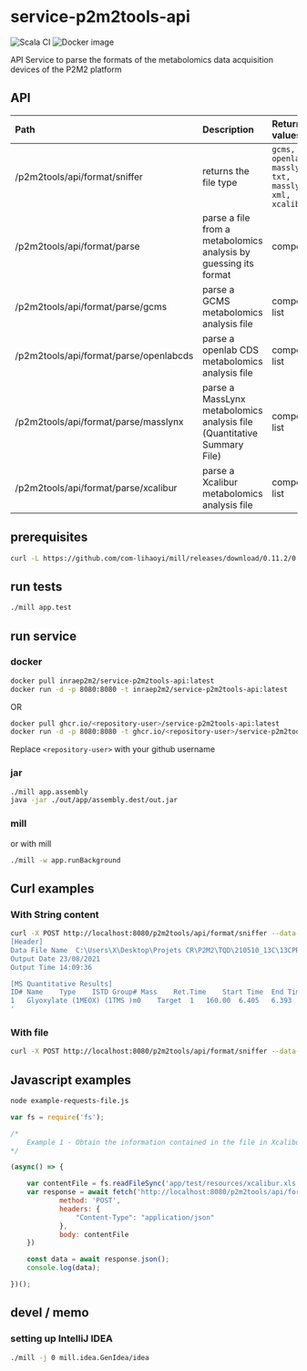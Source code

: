 # service-p2m2tools-api

![Scala CI](https://github.com/p2m2/service-p2m2tools-api/actions/workflows/scala.yml/badge.svg)
![Docker image](https://github.com/p2m2/service-p2m2tools-api/actions/workflows/dockerhub.yml/badge.svg)

API Service to parse the formats of the metabolomics data acquisition devices of the P2M2 platform

## API

| Path                                           | Description                                                                    | Return values                                            | Return values                                                                                                                                  |
|:-----------------------------------------------|:-------------------------------------------------------------------------------|:---------------------------------------------------------|:-----------------------------------------------------------------------------------------------------------------------------------------------|
| /p2m2tools/api/format/sniffer                  | returns the file type                                                          | `gcms, openlabcds, masslynx-txt, masslynx-xml, xcalibur` | { format : `value`}                                                                                                                            |
| /p2m2tools/api/format/parse                    | parse a file from a metabolomics analysis by guessing its format               | compound                                                 | `{ header : [sample, metabolite, retTime, area, height, injectedVolume, vial, acquisitionDate, exportDate], samples  : list< list<string> > }` |
| /p2m2tools/api/format/parse/gcms               | parse a GCMS metabolomics analysis file                                        | compound list                                            | `{ "class":"GCMS","format":"gcms","origin": "","header": <map> ,"results":<list<map>>, "request":{"size:":<int>} }`                            |
| /p2m2tools/api/format/parse/openlabcds         | parse a openlab CDS metabolomics analysis file                                 | compound list                                            | `{ "class":"OpenLabCDS","format":"openlabcds","origin": "","header": <map> ,"results":<list<map>>, "request":{"size:":<int>} }`                |
| /p2m2tools/api/format/parse/masslynx           | parse a MassLynx metabolomics analysis file (Quantitative Summary File)        | compound list                                            |                                                                                                                                                |
| /p2m2tools/api/format/parse/xcalibur           | parse a Xcalibur metabolomics analysis file                                    | compound list                                            |                                                                                                                                                |

## prerequisites

``` bash
curl -L https://github.com/com-lihaoyi/mill/releases/download/0.11.2/0.11.2 > mill && chmod +x mill
```

## run tests

```bash
./mill app.test
```

## run service

### docker

```bash
docker pull inraep2m2/service-p2m2tools-api:latest
docker run -d -p 8080:8080 -t inraep2m2/service-p2m2tools-api:latest
```

OR

```bash
docker pull ghcr.io/<repository-user>/service-p2m2tools-api:latest
docker run -d -p 8080:8080 -t ghcr.io/<repository-user>/service-p2m2tools-api:latest
```

Replace `<repository-user>` with your github username

### jar

```bash
./mill app.assembly
java -jar ./out/app/assembly.dest/out.jar
```

### mill

or with mill

```bash
./mill -w app.runBackground
```

## Curl examples

### With String content

```bash
curl -X POST http://localhost:8080/p2m2tools/api/format/sniffer --data-raw '
[Header]
Data File Name	C:\Users\X\Desktop\Projets CR\P2M2\TQD\210510_13C\13CPROT2.qgd
Output Date	23/08/2021
Output Time	14:09:36

[MS Quantitative Results]
ID#	Name	Type	ISTD Group#	Mass	Ret.Time	Start Time	End Time	A/H	Area	Height	Conc.	Mode	Peak#	Std.Ret.Time	Calibration Curve	3rd	2nd	1st	Constant	Ref.Ion Area	Ref.Ion Height	Ref.Ion Set Ratio	Ref.Ion Ratio	Recovery	SI	Ref.Ion1 m/z	Ref.Ion1 Area	Ref.Ion1 Height	Ref.Ion1 Set Ratio	Ref.Ion1 Ratio	Ref.Ion2 m/z	Ref.Ion2 Area	Ref.Ion2 Height	Ref.Ion2 Set Ratio	Ref.Ion2 Ratio	Ref.Ion3 m/z	Ref.Ion3 Area	Ref.Ion3 Height	Ref.Ion3 Set Ratio	Ref.Ion3 Ratio	Ref.Ion4 m/z	Ref.Ion4 Area	Ref.Ion4 Height	Ref.Ion4 Set Ratio	Ref.Ion4 Ratio	Ref.Ion5 m/z	Ref.Ion5 Area	Ref.Ion5 Height	Ref.Ion5 Set Ratio	Ref.Ion5 Ratio	Ret. Index	S/N	Unit	Description	Threshold
1	Glyoxylate (1MEOX) (1TMS )m0	Target	1	160.00	6.405	6.393	6.423	1.080	14	13	0.00029	Auto	3	6.400	Default	0	0	0	0	0	0	84.50	0.00	0.00	18	73.00	0	0	84.50	0.00	59.00	142	129	49.59	1014.29	0	0	0	0	0	0	0	0	0	0	0	0	0	0	0	1218	4.87	mg/L		0.00000
'
```

### With file

```bash
curl -X POST http://localhost:8080/p2m2tools/api/format/sniffer --data-binary @app/test/resources/xcalibur.xls 
```

## Javascript examples

```bash
node example-requests-file.js
```

```javascript
var fs = require('fs');

/*
    Example 1 - Obtain the information contained in the file in Xcalibur format
*/

(async() => {

    var contentFile = fs.readFileSync('app/test/resources/xcalibur.xls')
    var response = await fetch('http://localhost:8080/p2m2tools/api/format/parse/xcalibur', {
            method: 'POST',
            headers: {
                "Content-Type": "application/json"
            },
            body: contentFile
    })

    const data = await response.json();
    console.log(data);

})();
```

## devel / memo

### setting up IntelliJ IDEA

```bash
./mill -j 0 mill.idea.GenIdea/idea
```
